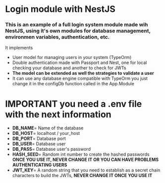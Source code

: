 # Login module with NestJS

### This is an example of a full login system module made wih NestJS, using it's own modules for database management, environmen variables, authentication, etc.

 It implements
  - User model for managing users in your system (TypeOrm)
  - Double authentication made with Passport and Nest, one for local checking your database and another to check for JWTs
  -  **The model can be extended as well the strategies to validate a user**
  -  It can use any database engine compatible with TypeOrm you just change it in the configDb function called in the App.Module

# IMPORTANT you need a .env file with the next information

- **DB_NAME**= Name of the database
- **DB_HOST**= localhost / your_host
- **DB_PORT**= Database port
- **DB_USER**= Database user
- **DB_PASS**= Database user's password
- **HASH_SEED**= Random int number to create the hashed passwords **ONCE YOU USE IT, NEVER CHANGE IT OR YOU CAN HAVE PROBLEMS AUTHENTICATING USERS**
- **JWT_KEY**= A random string that you need to establish as a secret chain characters to build the JWTs, **NEVER CHANGE IT ONCE YOU USE IT**
